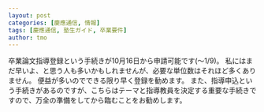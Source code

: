 ```yaml
---
layout: post
categories: [慶應通信, 情報]
tags: [慶應通信, 塾生ガイド, 卒業要件]
author: tmo
---
```

卒業論文指導登録という手続きが10月16日から申請可能です(〜1/9)。
私にはまだ早いよ、と思う人も多いかもしれませんが、必要な単位数はそれほど多くありません。
便益が多いのでできる限り早く登録を勧めます。
また、指導申込という手続きがあるのですが、こちらはテーマと指導教員を決定する重要な手続きですので、万全の準備をしてから臨むことをお勧めします。
